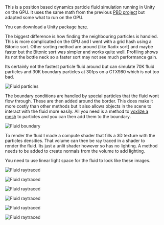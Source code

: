 This is a position based dynamics particle fluid simulation running in Unity on the GPU. It uses the same math from the previous [PBD project](https://www.digital-dust.com/single-post/2017/04/09/Position-based-dynamics-in-Unity) but adapted some what to run on the GPU.

You can download a Unity package [here](https://app.box.com/s/jtupu3rz8ryezz7sxhtim0hq7e2g88ax).

The biggest difference is how finding the neighbouring particles is handled. This is more complicated on the GPU and I went with a grid hash using a Bitonic sort. Other sorting method are around (like Radix sort) and maybe faster but the Bitonic sort was simpler and works quite well. Profiling shows its not the bottle neck so a faster sort may not see much performance gain.

Its certainly not the fastest particle fluid around but can simulate 70K fluid particles and 30K boundary particles at 30fps on a GTX980 which is not too bad.

![Fluid particles](https://static.wixstatic.com/media/1e04d5_50a7e2f602a04013b9371f61bd1354bc~mv2.jpg/v1/fill/w_550,h_351,al_c,q_80,usm_0.66_1.00_0.01/1e04d5_50a7e2f602a04013b9371f61bd1354bc~mv2.jpg)
 
The boundary conditions are handled by special particles that the fluid wont flow through. These are then added around the border. This does make it more costly than other methods but it also allows objects in the scene to interact with the fluid more easily. All you need is a method to [voxlize a mesh](https://www.digital-dust.com/single-post/2017/04/17/Mesh-voxelization-in-Unity) to particles and you can then add them to the boundary.

![Fluid boundary](https://static.wixstatic.com/media/1e04d5_c824c6371b6d428ebcf3637557786685~mv2.jpg/v1/fill/w_550,h_351,al_c,q_80,usm_0.66_1.00_0.01/1e04d5_c824c6371b6d428ebcf3637557786685~mv2.jpg)
  
To render the fluid I made a compute shader that fills a 3D texture with the particles densities. That volume can then be ray traced in a shader to render the fluid. Its just a unlit shader however so has no lighting. A method needs to be added to create normals from the volume to add lighting.

You need to use linear light space for the fluid to look like these images.

![Fluid raytraced](https://static.wixstatic.com/media/1e04d5_67723414aa4341d9a23c3442b20c9b06~mv2.jpg/v1/fill/w_550,h_355,al_c,q_80,usm_0.66_1.00_0.01/1e04d5_67723414aa4341d9a23c3442b20c9b06~mv2.jpg)

![Fluid raytraced](https://static.wixstatic.com/media/1e04d5_7882ff89a8c043128cd7475f325fe7df~mv2.jpg/v1/fill/w_550,h_355,al_c,q_80,usm_0.66_1.00_0.01/1e04d5_7882ff89a8c043128cd7475f325fe7df~mv2.jpg)

![Fluid raytraced](https://static.wixstatic.com/media/1e04d5_b142c33546ec4fa1a748de56f3b51292~mv2.jpg/v1/fill/w_550,h_355,al_c,q_80,usm_0.66_1.00_0.01/1e04d5_b142c33546ec4fa1a748de56f3b51292~mv2.jpg)

![Fluid raytraced](https://static.wixstatic.com/media/1e04d5_f0473e456c944033b3c214a4a57144d8~mv2.jpg/v1/fill/w_550,h_355,al_c,q_80,usm_0.66_1.00_0.01/1e04d5_f0473e456c944033b3c214a4a57144d8~mv2.jpg)

![Fluid raytraced](https://static.wixstatic.com/media/1e04d5_3641705abb6541ebb3844f8ad767d4d3~mv2.jpg/v1/fill/w_550,h_355,al_c,q_80,usm_0.66_1.00_0.01/1e04d5_3641705abb6541ebb3844f8ad767d4d3~mv2.jpg)

![Fluid raytraced](https://static.wixstatic.com/media/1e04d5_d64b6442d483498f9da713cd9a98ab22~mv2.jpg/v1/fill/w_550,h_355,al_c,q_80,usm_0.66_1.00_0.01/1e04d5_d64b6442d483498f9da713cd9a98ab22~mv2.jpg)
